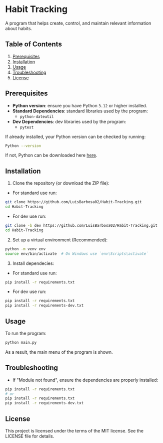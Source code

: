 # Habit Tracking

A program that helps create, control, and maintain relevant information about habits.

## Table of Contents
1. [Prerequisites](#prerequisites)
2. [Installation](#installation)
3. [Usage](#usage)
4. [Troubleshooting](#troubleshooting)
5. [License](#license)

## Prerequisites

- **Python version**: ensure you have Python `3.12` or higher installed.
- **Standard Dependencies**: standard libraries used by the program:
	- `python-dateutil`
- **Dev Dependencies**: dev libraries used by the program:
	- `pytest`

If already installed, your Python version can be checked by running:
```bash
Python --version
```
If not, Python can be downloaded here [here](https://www.python.org/downloads/).

## Installation

1. Clone the repository (or download the ZIP file):
- For standard use run:
```bash
git clone https://github.com/LuisBarbosa02/Habit-Tracking.git
cd Habit-Tracking
```
- For dev use run:
```bash
git clone -b dev https://github.com/LuisBarbosa02/Habit-Tracking.git
cd Habit-Tracking
```
2. Set up a virtual environment (Recommended):
```bash
python -m venv env
source env/bin/activate  # On Windows use `env\Scripts\activate`
```
3. Install dependecies:
- For standard use run:
```bash
pip install -r requirements.txt
```
- For dev use run:
```bash
pip install -r requirements.txt
pip install -r requirements-dev.txt
```

## Usage

To run the program:
```bash
python main.py
```
As a result, the main menu of the program is shown.

## Troubleshooting

- If "Module not found", ensure the dependencies are properly installed:
```bash
pip install -r requirements.txt
# or
pip install -r requirements.txt
pip install -r requirements-dev.txt
```

## License
This project is licensed under the terms of the MIT license. See the LICENSE file for details.